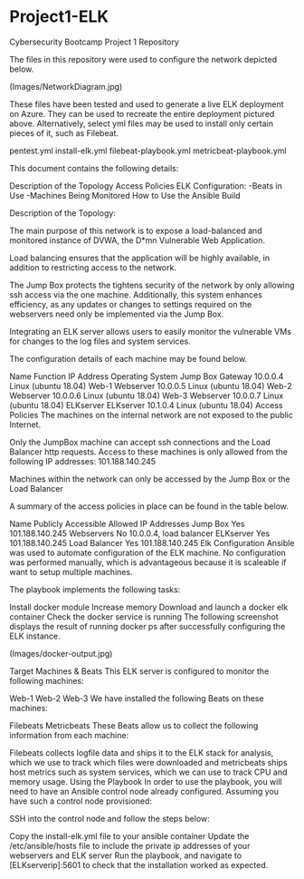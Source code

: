 # Project1-ELK
Cybersecurity Bootcamp Project 1 Repository 

The files in this repository were used to configure the network depicted below.

(Images/NetworkDiagram.jpg)

These files have been tested and used to generate a live ELK deployment on Azure. They can be used to recreate the entire deployment pictured above. Alternatively, select yml files may be used to install only certain pieces of it, such as Filebeat.

pentest.yml
install-elk.yml
filebeat-playbook.yml
metricbeat-playbook.yml

This document contains the following details:

Description of the Topology
Access Policies
ELK Configuration:
-Beats in Use
-Machines Being Monitored
How to Use the Ansible Build

Description of the Topology:

The main purpose of this network is to expose a load-balanced and monitored instance of DVWA, the D*mn Vulnerable Web Application.

Load balancing ensures that the application will be highly available, in addition to restricting access to the network.

The Jump Box protects the tightens security of the network by only allowing ssh access via the one machine. Additionally, this system enhances efficiency, as any updates or changes to settings required on the webservers need only be implemented via the Jump Box.

Integrating an ELK server allows users to easily monitor the vulnerable VMs for changes to the log files and system services.

The configuration details of each machine may be found below.

Name	Function	IP Address	Operating System
Jump Box	Gateway	10.0.0.4	Linux (ubuntu 18.04)
Web-1	Webserver	10.0.0.5	Linux (ubuntu 18.04)
Web-2	Webserver	10.0.0.6	Linux (ubuntu 18.04)
Web-3	Webserver	10.0.0.7	Linux (ubuntu 18.04)
ELKserver	ELKserver	10.1.0.4	Linux (ubuntu 18.04)
Access Policies
The machines on the internal network are not exposed to the public Internet.

Only the JumpBox machine can accept ssh connections and the Load Balancer http requests. Access to these machines is only allowed from the following IP addresses: 101.188.140.245

Machines within the network can only be accessed by the Jump Box or the Load Balancer

A summary of the access policies in place can be found in the table below.

Name	Publicly Accessible	Allowed IP Addresses
Jump Box	Yes	101.188.140.245
Webservers	No	10.0.0.4, load balancer
ELKserver	Yes	101.188.140.245
Load Balancer	Yes	101.188.140.245
Elk Configuration
Ansible was used to automate configuration of the ELK machine. No configuration was performed manually, which is advantageous because it is scaleable if want to setup multiple machines.

The playbook implements the following tasks:

Install docker module
Increase memory
Download and launch a docker elk container
Check the docker service is running
The following screenshot displays the result of running docker ps after successfully configuring the ELK instance.

(Images/docker-output.jpg)

Target Machines & Beats
This ELK server is configured to monitor the following machines:

Web-1
Web-2
Web-3
We have installed the following Beats on these machines:

Filebeats
Metricbeats
These Beats allow us to collect the following information from each machine:

Filebeats collects logfile data and ships it to the ELK stack for analysis, which we use to track which files were downloaded and metricbeats ships host metrics such as system services, which we can use to track CPU and memory usage.
Using the Playbook
In order to use the playbook, you will need to have an Ansible control node already configured. Assuming you have such a control node provisioned:

SSH into the control node and follow the steps below:

Copy the install-elk.yml file to your ansible container
Update the /etc/ansible/hosts file to include the private ip addresses of your webservers and ELK server
Run the playbook, and navigate to [ELKserverip]:5601 to check that the installation worked as expected.
